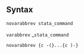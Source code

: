## Syntax

`novarabbrev stata_command`

`varabbrev`<span class="nowrap"> _`stata_command`

`novarabbrev {c -(}...{c )-}`
